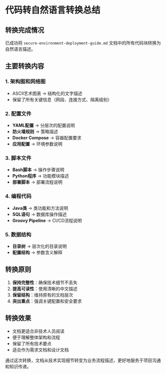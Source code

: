 # 代码转自然语言转换总结

## 转换完成情况

已成功将 `secure-environment-deployment-guide.md` 文档中的所有代码块转换为自然语言描述。

## 主要转换内容

### 1. 架构图和网络图
- ASCII艺术图表 → 结构化的文字描述
- 保留了所有关键信息（网段、连接方式、隔离级别）

### 2. 配置文件
- **YAML配置** → 分层次的配置说明
- **防火墙规则** → 策略描述
- **Docker Compose** → 容器配置要求
- **应用配置** → 环境参数说明

### 3. 脚本文件
- **Bash脚本** → 操作步骤说明
- **Python程序** → 功能模块描述
- **部署脚本** → 部署流程说明

### 4. 编程代码
- **Java类** → 类功能和方法说明
- **SQL语句** → 数据库操作描述
- **Groovy Pipeline** → CI/CD流程说明

### 5. 数据结构
- **目录树** → 层次化的目录说明
- **配置结构** → 参数含义解释

## 转换原则

1. **保持完整性**：确保技术细节不丢失
2. **提高可读性**：使用清晰的中文描述
3. **保留结构**：维持原有的文档层次
4. **突出重点**：强调关键配置和安全要求

## 转换效果

- 文档更适合非技术人员阅读
- 便于理解整体架构和流程
- 保留了所有技术要点
- 适合作为需求文档和设计文档

通过这次转换，文档从技术实现细节转变为业务流程描述，更好地服务于项目沟通和知识传递。
